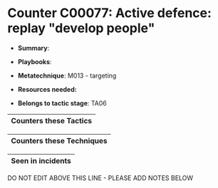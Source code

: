 # Counter C00077: Active defence: replay "develop people"

* **Summary**: 

* **Playbooks**: 

* **Metatechnique**: M013 - targeting

* **Resources needed:** 

* **Belongs to tactic stage**: TA06


| Counters these Tactics |
| ---------------------- |



| Counters these Techniques |
| ------------------------- |



| Seen in incidents |
| ----------------- |


DO NOT EDIT ABOVE THIS LINE - PLEASE ADD NOTES BELOW
